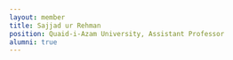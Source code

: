 ```yaml
---
layout: member
title: Sajjad ur Rehman
position: Quaid-i-Azam University, Assistant Professor
alumni: true
---
```

